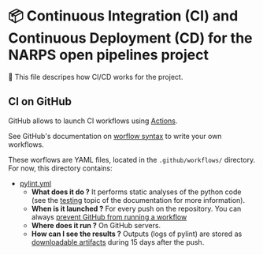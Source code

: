 # :package: Continuous Integration (CI) and Continuous Deployment (CD) for the NARPS open pipelines project

:mega: This file descripes how CI/CD works for the project.

## CI on GitHub

GitHub allows to launch CI workflows using [Actions](https://docs.github.com/en/actions).

See GitHub's documentation on [worflow syntax](https://docs.github.com/en/actions/using-workflows/workflow-syntax-for-github-actions) to write your own workflows.

These worflows are YAML files, located in the `.github/workflows/` directory. For now, this directory contains:

* [pylint.yml](/.github/workflows/pylint.yml)
	* **What does it do ?** It performs static analyses of the python code (see the [testing](/docs/testing.md) topic of the documentation for more information).
	* **When is it launched ?** For every push on the repository. You can always [prevent GitHub from running a workflow](https://docs.github.com/en/actions/managing-workflow-runs/skipping-workflow-runs)
	* **Where does it run ?** On GitHub servers.
	* **How can I see the results ?** Outputs (logs of pylint) are stored as [downloadable artifacts](https://docs.github.com/en/actions/managing-workflow-runs/downloading-workflow-artifacts) during 15 days after the push.
